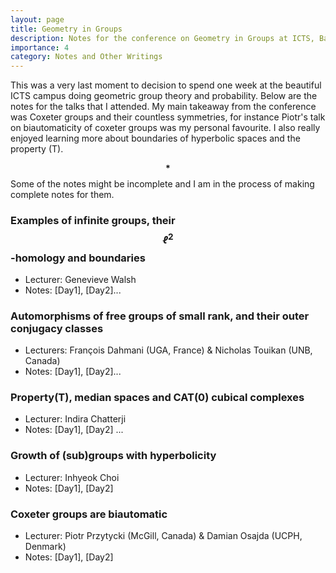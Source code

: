 ```yaml
---
layout: page
title: Geometry in Groups
description: Notes for the conference on Geometry in Groups at ICTS, Bangalore. (29th July- 2nd Aug)
importance: 4
category: Notes and Other Writings
---
```


This was a very last moment to decision to spend one week at the beautiful ICTS campus doing geometric group theory and probability. Below are the notes for the talks that I attended. My main takeaway from the conference was Coxeter groups and their countless symmetries, for instance Piotr's talk on biautomaticity of coxeter groups was my personal favourite. I also really enjoyed learning more about boundaries of hyperbolic spaces and the property (T). 


$$\textbf{*}$$Some of the notes might be incomplete and I am in the process of making complete notes for them.

###  Examples of infinite groups, their $$ℓ^2$$-homology and boundaries 
- Lecturer: Genevieve Walsh
- Notes: [Day1], [Day2]...

### Automorphisms of free groups of small rank, and their outer conjugacy classes 
- Lecturers: François Dahmani (UGA, France) & Nicholas Touikan (UNB, Canada)
- Notes: [Day1], [Day2]...

### Property(T), median spaces and CAT(0) cubical complexes 
- Lecturer: Indira Chatterji
- Notes: [Day1], [Day2] ... 

###  Growth of (sub)groups with hyperbolicity
- Lecturer: Inhyeok Choi
- Notes: [Day1], [Day2]

### Coxeter groups are biautomatic
- Lecturer: Piotr Przytycki (McGill, Canada) & Damian Osajda (UCPH, Denmark)
- Notes: [Day1], [Day2]
